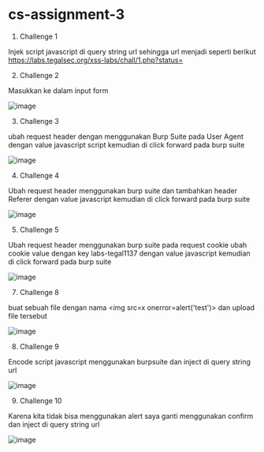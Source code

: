 # cs-assignment-3

1. Challenge 1

Injek script javascript <script>alert('test')</script> di query string url
sehingga url menjadi seperti berikut
https://labs.tegalsec.org/xss-labs/chall/1.php?status=<script>alert('test')</script>

2. Challenge 2

Masukkan ke dalam input form <script>alert('test')</script>

![image](https://user-images.githubusercontent.com/6330046/186650234-4f0471e5-2b80-4bd8-9bcf-f7462d48f240.png)

3. Challenge 3

ubah request header dengan menggunakan Burp Suite pada User Agent dengan value javascript script <script>alert('Test XSS User Agent')</script>
kemudian di click forward pada burp suite

![image](https://user-images.githubusercontent.com/6330046/186656688-7da561ff-5653-4767-9f67-f1b7d7f0e563.png)

4. Challenge 4

Ubah request header menggunakan burp suite dan tambahkan header Referer dengan value javascript <script>alert('Test XSS Referer')</script>
kemudian di click forward pada burp suite

![image](https://user-images.githubusercontent.com/6330046/186659416-bc216ccf-3c85-441c-a94b-268bba0b518f.png)

5. Challenge 5

Ubah request header menggunakan burp suite pada request cookie ubah cookie value dengan key labs-tegal1137 dengan value javascript <script>alert('Test XSS Referer')</script>
kemudian di click forward pada burp suite

![image](https://user-images.githubusercontent.com/6330046/186661297-a1ac612e-76aa-4573-81ce-d6a707c525fa.png)

7. Challenge 8

buat sebuah file dengan nama <img src=x onerror=alert('test')> dan upload file tersebut

![image](https://user-images.githubusercontent.com/6330046/186710526-e27e058f-0304-4ae8-8a49-39c6744e2eab.png)


8. Challenge 9

Encode script javascript menggunakan burpsuite dan inject di query string url

![image](https://user-images.githubusercontent.com/6330046/186692248-b5c06623-cfa2-4e9d-9d2e-290bd25ca446.png)

9. Challenge 10

Karena kita tidak bisa menggunakan alert saya ganti menggunakan confirm dan inject di query string url

![image](https://user-images.githubusercontent.com/6330046/186692702-161408eb-26e3-4dad-acea-706bbfdb47f4.png)










